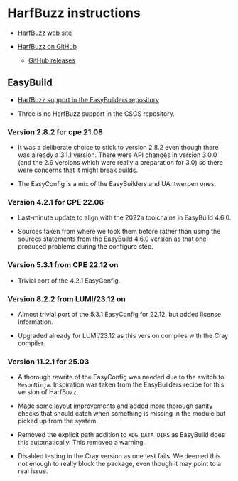 # HarfBuzz instructions

-   [HarfBuzz web site](https://harfbuzz.github.io/)

-   [HarfBuzz on GitHub](https://github.com/harfbuzz/harfbuzz)

    -   [GitHub releases](https://github.com/harfbuzz/harfbuzz/releases)


## EasyBuild

-   [HarfBuzz support in the EasyBuilders repository](https://github.com/easybuilders/easybuild-easyconfigs/tree/develop/easybuild/easyconfigs/h/HarfBuzz)

-   Three is no HarfBuzz support in the CSCS repository.


### Version 2.8.2 for cpe 21.08

-   It was a deliberate choice to stick to version 2.8.2 even though there
    was already a 3.1.1 version. There were API changes in version 3.0.0 (and
    the 2.9 versions which were really a preparation for 3.0) so there were
    concerns that it might break builds.

-   The EasyConfig is a mix of the EasyBuilders and UAntwerpen ones.

### Version 4.2.1 for CPE 22.06

-   Last-minute update to align with the 2022a toolchains in EasyBuild 4.6.0.

-   Sources taken from where we took them before rather than using the sources
    statements from the EasyBuild 4.6.0 version as that one produced problems
    during the configure step.


### Version 5.3.1 from CPE 22.12 on

-   Trivial port of the 4.2.1 EasyConfig.


### Version 8.2.2 from LUMI/23.12 on

-   Almost trivial port of the 5.3.1 EasyConfig for 22.12, but added license 
    information. 
    
-   Upgraded already for LUMI/23.12 as this version compiles with the Cray compiler.


### Version 11.2.1 for 25.03

-   A thorough rewrite of the EasyConfig was needed due to the switch to `MesonNinja`. 
    Inspiration was taken from the EasyBuilders recipe for this version of HarfBuzz.

-   Made some layout improvements and added more thorough sanity checks that should
    catch when something is missing in the module but picked up from the system.

-   Removed the explicit path addition to `XDG_DATA_DIRS` as EasyBuild does this
    automatically. This removed a warning.

-   Disabled testing in the Cray version as one test fails. We deemed this not enough 
    to really block the package, even though it may point to a real issue.
    